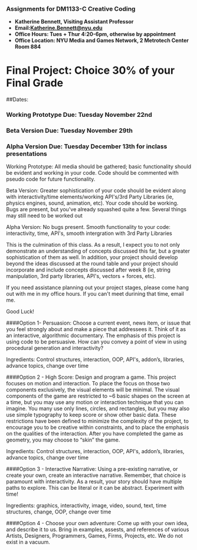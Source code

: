 ### Assignments for DM1133-C Creative Coding

* **Katherine Bennett, Visiting Assistant Professor**
* **Email:Katherine.Bennett@nyu.edu** 
* **Office Hours: Tues + Thur 4:20-6pm, otherwise by appointment** 
* **Office Location: NYU Media and Games Network, 2 Metrotech Center Room 884**

# Final Project: Choice   30% of your Final Grade

##Dates: 
### Working Prototype Due: Tuesday November 22nd
### Beta Version Due: Tuesday November 29th
### Alpha Version Due: Tuesday December 13th for inclass presentations

Working Prototype: All media should be gathered; basic functionality should be evident and working in your code. Code should be commented with pseudo code for future functionality.

Beta Version: Greater sophistication of your code should be evident along with interactivity/time elements/working API's/3rd Party Libraries (ie, physics engines, sound, animation, etc). Your code should be working. Bugs are present, but you've already squashed quite a few. Several things may still need to be worked out

Alpha Version: No bugs present. Smooth functionality to your code: interactivity, time, API's, smooth intergration with 3rd Party Libraries


This is the culmination of this class. As a result, I expect you to not only demonstrate an understanding of concepts discussed this far, but a greater sophistication of them as well. In addition, your project should develop beyond the ideas discussed at the round table and your project should incorporate and include concepts discussed after week 8 (ie, string manipulation, 3rd party libraries, API's, vectors + forces, etc). 

If you need assistance planning out your project stages, please come hang out with me in my office hours. If you can't meet durining that time, email me.

Good Luck!



####Option 1- Persuasion: Choose a current event, news item, or issue that you feel strongly about and make a piece that addressees it.  Think of it as an interactive, algorithmic documentary.    The emphasis of this project is using code to be persuasive.  How can you convey a point of view in using procedural generation and interactivity?

Ingredients: Control structures, interaction, OOP, API's, addon’s, libraries, advance topics, change over time


####Option 2 - High Score: Design and program a game. This project focuses on motion and interaction. To place the focus on those two components exclusively, the visual elements will be minimal. The visual components of the game are restricted to ~6 basic shapes on the screen at a time, but you may use any motion or interaction technique that you can imagine. You many use only lines, circles, and rectangles, but you may also use simple typography to keep score or show other basic data. These restrictions have been defined to minimize the complexity of the project, to encourage you to be creative within constraints, and to place the emphasis on the qualities of the interaction. After you have completed the game as geometry, you may choose to “skin” the game.

Ingredients: Control structures, interaction, OOP, API's, addon’s, libraries, advance topics, change over time


####Option 3 - Interactive Narrative: Using a pre-existing narrative, or create your own, create an interactive narrative. Remember, that choice is paramount with interactivity. As a result, your story should have multiple paths to explore. This can be literal or it can be abstract. Experiment with time!

Ingredients: graphics, interactivity, image, video, sound, text, time structures, change, OOP, change over time


####Option 4 - Choose your own adventure: Come up with your own idea, and describe it to us. Bring in examples, assests, and references of various Artists, Designers, Programmers, Games, Firms, Projects, etc. We do not exist in a vacuum. 
